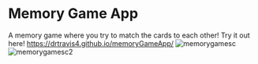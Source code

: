 # Memory Game App
A memory game where you try to match the cards to each other!
Try it out here! https://drtravis4.github.io/memoryGameApp/
![memorygamesc](https://user-images.githubusercontent.com/57367177/106662763-6a56a700-6568-11eb-824e-d042af146663.png)
![memorygamesc2](https://user-images.githubusercontent.com/57367177/106662769-6cb90100-6568-11eb-92f7-044a55743a88.png)
